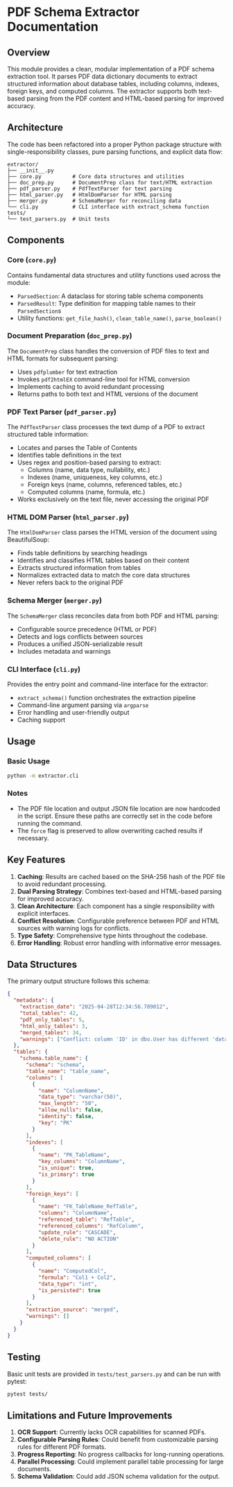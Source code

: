 # PDF Schema Extractor Documentation

## Overview

This module provides a clean, modular implementation of a PDF schema extraction tool. It parses PDF data dictionary documents to extract structured information about database tables, including columns, indexes, foreign keys, and computed columns. The extractor supports both text-based parsing from the PDF content and HTML-based parsing for improved accuracy.

## Architecture

The code has been refactored into a proper Python package structure with single-responsibility classes, pure parsing functions, and explicit data flow:

```
extractor/
├── __init__.py
├── core.py          # Core data structures and utilities
├── doc_prep.py      # DocumentPrep class for text/HTML extraction
├── pdf_parser.py    # PdfTextParser for text parsing
├── html_parser.py   # HtmlDomParser for HTML parsing
├── merger.py        # SchemaMerger for reconciling data
└── cli.py           # CLI interface with extract_schema function
tests/
└── test_parsers.py  # Unit tests
```

## Components

### Core (`core.py`)

Contains fundamental data structures and utility functions used across the module:

- `ParsedSection`: A dataclass for storing table schema components
- `ParsedResult`: Type definition for mapping table names to their `ParsedSection`s
- Utility functions: `get_file_hash()`, `clean_table_name()`, `parse_boolean()`

### Document Preparation (`doc_prep.py`)

The `DocumentPrep` class handles the conversion of PDF files to text and HTML formats for subsequent parsing:

- Uses `pdfplumber` for text extraction
- Invokes `pdf2htmlEX` command-line tool for HTML conversion
- Implements caching to avoid redundant processing
- Returns paths to both text and HTML versions of the document

### PDF Text Parser (`pdf_parser.py`)

The `PdfTextParser` class processes the text dump of a PDF to extract structured table information:

- Locates and parses the Table of Contents
- Identifies table definitions in the text
- Uses regex and position-based parsing to extract:
  - Columns (name, data type, nullability, etc.)
  - Indexes (name, uniqueness, key columns, etc.)
  - Foreign keys (name, columns, referenced tables, etc.)
  - Computed columns (name, formula, etc.)
- Works exclusively on the text file, never accessing the original PDF

### HTML DOM Parser (`html_parser.py`)

The `HtmlDomParser` class parses the HTML version of the document using BeautifulSoup:

- Finds table definitions by searching headings
- Identifies and classifies HTML tables based on their content
- Extracts structured information from tables
- Normalizes extracted data to match the core data structures
- Never refers back to the original PDF

### Schema Merger (`merger.py`)

The `SchemaMerger` class reconciles data from both PDF and HTML parsing:

- Configurable source precedence (HTML or PDF)
- Detects and logs conflicts between sources
- Produces a unified JSON-serializable result
- Includes metadata and warnings

### CLI Interface (`cli.py`)

Provides the entry point and command-line interface for the extractor:

- `extract_schema()` function orchestrates the extraction pipeline
- Command-line argument parsing via `argparse`
- Error handling and user-friendly output
- Caching support

## Usage

### Basic Usage

```bash
python -m extractor.cli
```

### Notes
- The PDF file location and output JSON file location are now hardcoded in the script. Ensure these paths are correctly set in the code before running the command.
- The `force` flag is preserved to allow overwriting cached results if necessary.

## Key Features

1. **Caching**: Results are cached based on the SHA-256 hash of the PDF file to avoid redundant processing.
2. **Dual Parsing Strategy**: Combines text-based and HTML-based parsing for improved accuracy.
3. **Clean Architecture**: Each component has a single responsibility with explicit interfaces.
4. **Conflict Resolution**: Configurable preference between PDF and HTML sources with warning logs for conflicts.
5. **Type Safety**: Comprehensive type hints throughout the codebase.
6. **Error Handling**: Robust error handling with informative error messages.

## Data Structures

The primary output structure follows this schema:

```json
{
  "metadata": {
    "extraction_date": "2025-04-28T12:34:56.789012",
    "total_tables": 42,
    "pdf_only_tables": 5,
    "html_only_tables": 3,
    "merged_tables": 34,
    "warnings": ["Conflict: column 'ID' in dbo.User has different 'data_type' values..."]
  },
  "tables": {
    "schema.table_name": {
      "schema": "schema",
      "table_name": "table_name",
      "columns": [
        {
          "name": "ColumnName",
          "data_type": "varchar(50)",
          "max_length": "50",
          "allow_nulls": false,
          "identity": false,
          "key": "PK"
        }
      ],
      "indexes": [
        {
          "name": "PK_TableName",
          "key_columns": "ColumnName",
          "is_unique": true,
          "is_primary": true
        }
      ],
      "foreign_keys": [
        {
          "name": "FK_TableName_RefTable",
          "columns": "ColumnName",
          "referenced_table": "RefTable",
          "referenced_columns": "RefColumn",
          "update_rule": "CASCADE",
          "delete_rule": "NO ACTION"
        }
      ],
      "computed_columns": [
        {
          "name": "ComputedCol",
          "formula": "Col1 + Col2",
          "data_type": "int",
          "is_persisted": true
        }
      ],
      "extraction_source": "merged",
      "warnings": []
    }
  }
}
```

## Testing

Basic unit tests are provided in `tests/test_parsers.py` and can be run with pytest:

```bash
pytest tests/
```

## Limitations and Future Improvements

1. **OCR Support**: Currently lacks OCR capabilities for scanned PDFs.
2. **Configurable Parsing Rules**: Could benefit from customizable parsing rules for different PDF formats.
3. **Progress Reporting**: No progress callbacks for long-running operations.
4. **Parallel Processing**: Could implement parallel table processing for large documents.
5. **Schema Validation**: Could add JSON schema validation for the output.